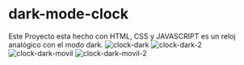 # dark-mode-clock
Este Proyecto esta hecho con HTML, CSS y JAVASCRIPT es un reloj analógico con el modo dark.
![clock-dark](https://user-images.githubusercontent.com/53599271/106930945-64062d80-6716-11eb-8210-088a95da37a4.PNG)
![clock-dark-2](https://user-images.githubusercontent.com/53599271/106930953-66688780-6716-11eb-880f-af015684124c.PNG)
![clock-dark-movil](https://user-images.githubusercontent.com/53599271/106930973-68cae180-6716-11eb-8b66-46c454cbe371.PNG)
![clock-dark-movil-2](https://user-images.githubusercontent.com/53599271/106930976-68cae180-6716-11eb-83aa-0782830ef1d3.PNG)
